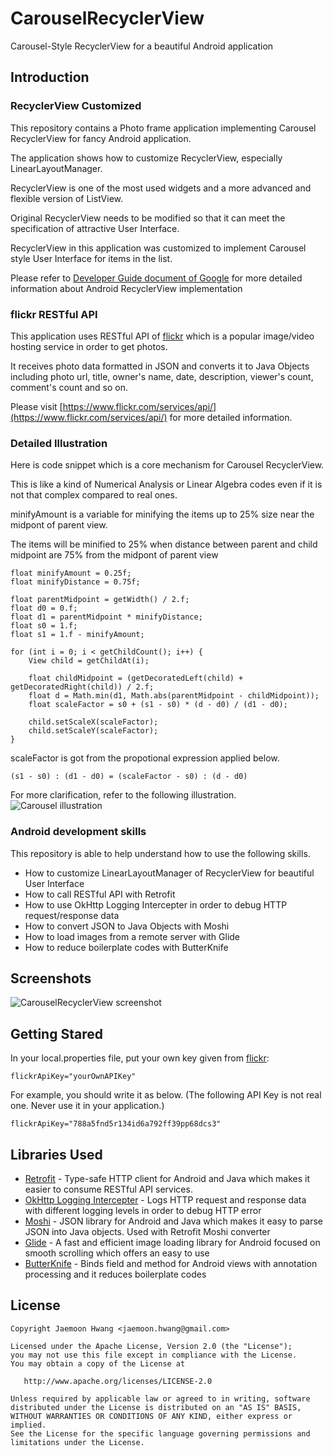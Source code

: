 # CarouselRecyclerView
Carousel-Style RecyclerView for a beautiful Android application

Introduction
------------
### RecyclerView Customized 
This repository contains a Photo frame application implementing Carousel RecyclerView for fancy Android application.

The application shows how to customize RecyclerView, especially LinearLayoutManager.

RecyclerView is one of the most used widgets and a more advanced and flexible version of ListView.

Original RecyclerView needs to be modified so that it can meet the specification of attractive User Interface.

RecyclerView in this application was customized to implement Carousel style User Interface for items in the list.   

Please refer to [Developer Guide document of Google][10] for more detailed information about Android RecyclerView implementation

[10]: https://developer.android.com/guide/topics/ui/layout/recyclerview

### flickr RESTful API
This application uses RESTful API of [flickr][0] which is a popular image/video hosting service in order to get photos.

It receives photo data formatted in JSON and converts it to Java Objects including photo url, title, owner's name, date, description, viewer's count, comment's count and so on.

Please visit [https://www.flickr.com/services/api/](https://www.flickr.com/services/api/) for more detailed information.

[0]: https://www.flickr.com/services/api/

### Detailed Illustration

Here is code snippet which is a core mechanism for Carousel RecyclerView.

This is like a kind of Numerical Analysis or Linear Algebra codes even if it is not that complex compared to real ones.

minifyAmount is a variable for minifying the items up to 25% size near the midpont of parent view.
 
The items will be minified to 25% when distance between parent and child midpoint are 75% from the midpont of parent view
```
float minifyAmount = 0.25f;
float minifyDistance = 0.75f;

float parentMidpoint = getWidth() / 2.f;
float d0 = 0.f;
float d1 = parentMidpoint * minifyDistance;
float s0 = 1.f;
float s1 = 1.f - minifyAmount;

for (int i = 0; i < getChildCount(); i++) {
    View child = getChildAt(i);

    float childMidpoint = (getDecoratedLeft(child) + getDecoratedRight(child)) / 2.f;
    float d = Math.min(d1, Math.abs(parentMidpoint - childMidpoint));
    float scaleFactor = s0 + (s1 - s0) * (d - d0) / (d1 - d0);

    child.setScaleX(scaleFactor);
    child.setScaleY(scaleFactor);
}
```
scaleFactor is got from the propotional expression applied below.
```
(s1 - s0) : (d1 - d0) = (scaleFactor - s0) : (d - d0)
```

For more clarification, refer to the following illustration.
![Carousel illustration](https://softpian.github.io/gifs/Carousel_illustration.png)


### Android development skills
This repository is able to help understand how to use the following skills.
* How to customize LinearLayoutManager of RecyclerView for beautiful User Interface
* How to call RESTful API with Retrofit
* How to use OkHttp Logging Intercepter in order to debug HTTP request/response data  
* How to convert JSON to Java Objects with Moshi
* How to load images from a remote server with Glide
* How to reduce boilerplate codes with ButterKnife

Screenshots
-----------
![CarouselRecyclerView screenshot](https://softpian.github.io/gifs/CarouselRecyclerView.gif)


Getting Stared
--------------
In your local.properties file, put your own key given from [flickr][0]:

```
flickrApiKey="yourOwnAPIKey"
```
For example, you should write it as below. 
(The following API Key is not real one. Never use it in your application.)
```
flickrApiKey="788a5fnd5r134id6a792ff39pp68dcs3"
```


Libraries Used
---------------
* [Retrofit][1] - Type-safe HTTP client for Android and Java which makes it easier to consume RESTful API services.
* [OkHttp Logging Intercepter][2] - Logs HTTP request and response data with different logging levels in order to debug HTTP error 
* [Moshi][3] - JSON library for Android and Java which makes it easy to parse JSON into Java objects. Used with Retrofit Moshi converter
* [Glide][4] - A fast and efficient image loading library for Android focused on smooth scrolling which offers an easy to use
* [ButterKnife][5] - Binds field and method for Android views with annotation processing and it reduces boilerplate codes

[1]: http://square.github.io/retrofit/
[2]: https://github.com/square/okhttp/wiki/Interceptors
[3]: https://github.com/square/moshi
[4]: https://bumptech.github.io/glide/
[5]: http://jakewharton.github.io/butterknife/


License
-------

    Copyright Jaemoon Hwang <jaemoon.hwang@gmail.com>

    Licensed under the Apache License, Version 2.0 (the "License");
    you may not use this file except in compliance with the License.
    You may obtain a copy of the License at

       http://www.apache.org/licenses/LICENSE-2.0

    Unless required by applicable law or agreed to in writing, software
    distributed under the License is distributed on an "AS IS" BASIS,
    WITHOUT WARRANTIES OR CONDITIONS OF ANY KIND, either express or implied.
    See the License for the specific language governing permissions and
    limitations under the License.
